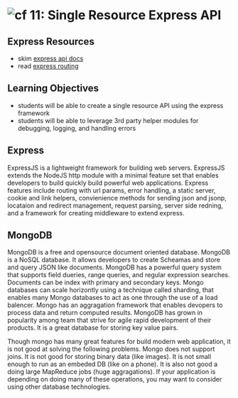 ![cf](http://i.imgur.com/7v5ASc8.png) 11: Single Resource Express API
===

## Express Resources
* skim [express api docs](http://expressjs.com/en/4x/api.html)
* read [express routing](http://expressjs.com/en/guide/routing.html)

## Learning Objectives
* students will be able to create a single resource API using the express framework
* students will be able to leverage 3rd party helper modules for debugging, logging, and handling errors

## Express
ExpressJS is a lightweight framework for building web servers. ExpressJS extends the NodeJS http module with a minimal feature set that enables developers to build quickly build powerful web applications. Express features include routing with url params, error handling, a static server, cookie and link helpers, convienience methods for sending json and jsonp, locataion and redirect management, request parsing, server side redning, and a framework for creating middleware to extend express. 

## MongoDB
MongoDB is a free and opensource document oriented database. MongoDB is a NoSQL database. It allows developers to create Scheamas and store and query JSON like documents. MongoDB has a powerful query system that supports field dueries, range queries, and regular expression searches. Documents can be index with primary and secondary keys. Mongo databases can scale horizontly using a technique called sharding, that enables many Mongo databases to act as one through the use of a load balencer. Mongo has an aggragation framework that enables devopers to process data and return computed results. MongoDB has grown in popularity among team that strive for agile rapid development of their products. It is a great database for storing key value pairs. 

Though mongo has many great features for build modern web application, it is not good at solving the following problems. Mongo does not support joins. It is not good for storing binary data (like images). It is not small enough to run as an embeded DB (like on a phone). It is also not good a doing large MapReduce jobs (huge aggragations). If your application is depending on doing many of these operations, you may want to consider using other database technologies. 
